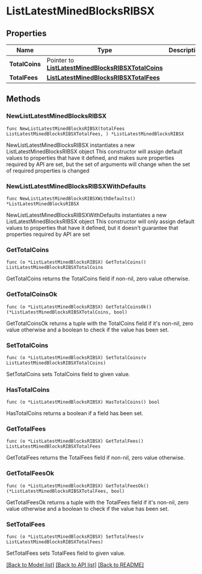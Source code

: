 # ListLatestMinedBlocksRIBSX

## Properties

Name | Type | Description | Notes
------------ | ------------- | ------------- | -------------
**TotalCoins** | Pointer to [**ListLatestMinedBlocksRIBSXTotalCoins**](ListLatestMinedBlocksRIBSXTotalCoins.md) |  | [optional] 
**TotalFees** | [**ListLatestMinedBlocksRIBSXTotalFees**](ListLatestMinedBlocksRIBSXTotalFees.md) |  | 

## Methods

### NewListLatestMinedBlocksRIBSX

`func NewListLatestMinedBlocksRIBSX(totalFees ListLatestMinedBlocksRIBSXTotalFees, ) *ListLatestMinedBlocksRIBSX`

NewListLatestMinedBlocksRIBSX instantiates a new ListLatestMinedBlocksRIBSX object
This constructor will assign default values to properties that have it defined,
and makes sure properties required by API are set, but the set of arguments
will change when the set of required properties is changed

### NewListLatestMinedBlocksRIBSXWithDefaults

`func NewListLatestMinedBlocksRIBSXWithDefaults() *ListLatestMinedBlocksRIBSX`

NewListLatestMinedBlocksRIBSXWithDefaults instantiates a new ListLatestMinedBlocksRIBSX object
This constructor will only assign default values to properties that have it defined,
but it doesn't guarantee that properties required by API are set

### GetTotalCoins

`func (o *ListLatestMinedBlocksRIBSX) GetTotalCoins() ListLatestMinedBlocksRIBSXTotalCoins`

GetTotalCoins returns the TotalCoins field if non-nil, zero value otherwise.

### GetTotalCoinsOk

`func (o *ListLatestMinedBlocksRIBSX) GetTotalCoinsOk() (*ListLatestMinedBlocksRIBSXTotalCoins, bool)`

GetTotalCoinsOk returns a tuple with the TotalCoins field if it's non-nil, zero value otherwise
and a boolean to check if the value has been set.

### SetTotalCoins

`func (o *ListLatestMinedBlocksRIBSX) SetTotalCoins(v ListLatestMinedBlocksRIBSXTotalCoins)`

SetTotalCoins sets TotalCoins field to given value.

### HasTotalCoins

`func (o *ListLatestMinedBlocksRIBSX) HasTotalCoins() bool`

HasTotalCoins returns a boolean if a field has been set.

### GetTotalFees

`func (o *ListLatestMinedBlocksRIBSX) GetTotalFees() ListLatestMinedBlocksRIBSXTotalFees`

GetTotalFees returns the TotalFees field if non-nil, zero value otherwise.

### GetTotalFeesOk

`func (o *ListLatestMinedBlocksRIBSX) GetTotalFeesOk() (*ListLatestMinedBlocksRIBSXTotalFees, bool)`

GetTotalFeesOk returns a tuple with the TotalFees field if it's non-nil, zero value otherwise
and a boolean to check if the value has been set.

### SetTotalFees

`func (o *ListLatestMinedBlocksRIBSX) SetTotalFees(v ListLatestMinedBlocksRIBSXTotalFees)`

SetTotalFees sets TotalFees field to given value.



[[Back to Model list]](../README.md#documentation-for-models) [[Back to API list]](../README.md#documentation-for-api-endpoints) [[Back to README]](../README.md)



